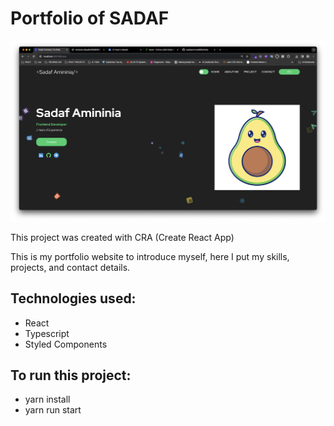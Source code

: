 # Portfolio of SADAF

<img src ="https://github.com/sadafamininia99/Pottfolio/blob/main/Demo.png" alt="Amininia Sadaf "/>

This project was created with CRA (Create React App)

This is my portfolio website to introduce myself, here I put my skills, projects, and contact details.

## Technologies used:

- React
- Typescript
- Styled Components

## To run this project:

- yarn install
- yarn run start
